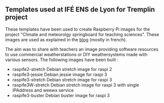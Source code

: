 ## Templates used at IFÉ ENS de Lyon for Tremplin project

These templates have been used to create Raspberry Pi images for the project "Climate and meteorolgy springboard for teaching sciences". These images  are used as explained in the [blog](http://blog.climatetmeteo.fr/GerardVidal/) (mostly in french).

The aim was to share with teachers an image providing software resources to use commercial weatherstations or DIY weathersystems made with various sensors.  The following images have been built :

 * raspife2-stretch Debian stretch image for raspi 2
 * raspife3-jessie Debian jessie image for raspi 3
 * raspife3-stretch Debian stretch image for raspi 3
 * raspife3W-stretch Debian stretch image for raspi 3 with single IPAddress and weewx service
 * raspife3-buster Debian buster image for raspi 3
 
 
